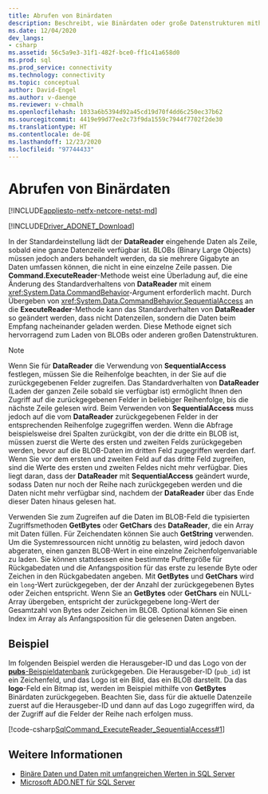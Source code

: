 ```yaml
---
title: Abrufen von Binärdaten
description: Beschreibt, wie Binärdaten oder große Datenstrukturen mithilfe von `CommandBehavior` abgerufen werden. `SequentialAccess` zum Ändern des Standardverhaltens einer `DataReader`-Instanz.
ms.date: 12/04/2020
dev_langs:
- csharp
ms.assetid: 56c5a9e3-31f1-482f-bce0-ff1c41a658d0
ms.prod: sql
ms.prod_service: connectivity
ms.technology: connectivity
ms.topic: conceptual
author: David-Engel
ms.author: v-daenge
ms.reviewer: v-chmalh
ms.openlocfilehash: 1033a6b5394d92a45cd19d70f4dd6c250ec37b62
ms.sourcegitcommit: 4419e99d77ee2c73f9da1559c7944f7702f2de30
ms.translationtype: HT
ms.contentlocale: de-DE
ms.lasthandoff: 12/23/2020
ms.locfileid: "97744433"
---
```

# <a name="retrieve-binary-data"></a>Abrufen von Binärdaten

[!INCLUDE[appliesto-netfx-netcore-netst-md](../../includes/appliesto-netfx-netcore-netst-md.md)]

[!INCLUDE[Driver_ADONET_Download](../../includes/driver_adonet_download.md)]

In der Standardeinstellung lädt der **DataReader** eingehende Daten als Zeile, sobald eine ganze Datenzeile verfügbar ist. BLOBs (Binary Large Objects) müssen jedoch anders behandelt werden, da sie mehrere Gigabyte an Daten umfassen können, die nicht in eine einzelne Zeile passen. Die **Command.ExecuteReader**-Methode weist eine Überladung auf, die eine Änderung des Standardverhaltens von **DataReader** mit einem <xref:System.Data.CommandBehavior>-Argument erforderlich macht. Durch Übergeben von <xref:System.Data.CommandBehavior.SequentialAccess> an die **ExecuteReader**-Methode kann das Standardverhalten von **DataReader** so geändert werden, dass nicht Datenzeilen, sondern die Daten beim Empfang nacheinander geladen werden. Diese Methode eignet sich hervorragend zum Laden von BLOBs oder anderen großen Datenstrukturen.

> [!NOTE]
> Wenn Sie für **DataReader** die Verwendung von **SequentialAccess** festlegen, müssen Sie die Reihenfolge beachten, in der Sie auf die zurückgegebenen Felder zugreifen. Das Standardverhalten von **DataReader** (Laden der ganzen Zeile sobald sie verfügbar ist) ermöglicht Ihnen den Zugriff auf die zurückgegebenen Felder in beliebiger Reihenfolge, bis die nächste Zeile gelesen wird. Beim Verwenden von **SequentialAccess** muss jedoch auf die vom **DataReader** zurückgegebenen Felder in der entsprechenden Reihenfolge zugegriffen werden. Wenn die Abfrage beispielsweise drei Spalten zurückgibt, von der die dritte ein BLOB ist, müssen zuerst die Werte des ersten und zweiten Felds zurückgegeben werden, bevor auf die BLOB-Daten im dritten Feld zugegriffen werden darf. Wenn Sie vor dem ersten und zweiten Feld auf das dritte Feld zugreifen, sind die Werte des ersten und zweiten Feldes nicht mehr verfügbar. Dies liegt daran, dass der **DataReader** mit **SequentialAccess** geändert wurde, sodass Daten nur noch der Reihe nach zurückgegeben werden und die Daten nicht mehr verfügbar sind, nachdem der **DataReader** über das Ende dieser Daten hinaus gelesen hat.

Verwenden Sie zum Zugreifen auf die Daten im BLOB-Feld die typisierten Zugriffsmethoden **GetBytes** oder **GetChars** des **DataReader**, die ein Array mit Daten füllen. Für Zeichendaten können Sie auch **GetString** verwenden. Um die Systemressourcen nicht unnötig zu belasten, wird jedoch davon abgeraten, einen ganzen BLOB-Wert in eine einzelne Zeichenfolgenvariable zu laden. Sie können stattdessen eine bestimmte Puffergröße für Rückgabedaten und die Anfangsposition für das erste zu lesende Byte oder Zeichen in den Rückgabedaten angeben. Mit **GetBytes** und **GetChars** wird ein `long`-Wert zurückgegeben, der der Anzahl der zurückgegebenen Bytes oder Zeichen entspricht. Wenn Sie an **GetBytes** oder **GetChars** ein NULL-Array übergeben, entspricht der zurückgegebene long-Wert der Gesamtzahl von Bytes oder Zeichen im BLOB. Optional können Sie einen Index im Array als Anfangsposition für die gelesenen Daten angeben.

## <a name="example"></a>Beispiel

Im folgenden Beispiel werden die Herausgeber-ID und das Logo von der [**pubs**-Beispieldatenbank](https://github.com/Microsoft/sql-server-samples/tree/master/samples/databases/northwind-pubs) zurückgegeben. Die Herausgeber-ID (`pub_id`) ist ein Zeichenfeld, und das Logo ist ein Bild, das ein BLOB darstellt. Da das **logo**-Feld ein Bitmap ist, werden im Beispiel mithilfe von **GetBytes** Binärdaten zurückgegeben. Beachten Sie, dass für die aktuelle Datenzeile zuerst auf die Herausgeber-ID und dann auf das Logo zugegriffen wird, da der Zugriff auf die Felder der Reihe nach erfolgen muss.

[!code-csharp[SqlCommand_ExecuteReader_SequentialAccess#1](~/../sqlclient/doc/samples/SqlCommand_ExecuteReader_SequentialAccess.cs#1)]

## <a name="see-also"></a>Weitere Informationen

- [Binäre Daten und Daten mit umfangreichen Werten in SQL Server](./sql/sql-server-binary-large-value-data.md)
- [Microsoft ADO.NET für SQL Server](microsoft-ado-net-sql-server.md)
